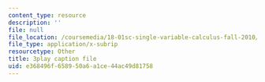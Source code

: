 ```yaml
---
content_type: resource
description: ''
file: null
file_location: /coursemedia/18-01sc-single-variable-calculus-fall-2010/e368496f658950a6a1ce44ac49d81758_KhwQKE_tld0.srt
file_type: application/x-subrip
resourcetype: Other
title: 3play caption file
uid: e368496f-6589-50a6-a1ce-44ac49d81758
---
```

